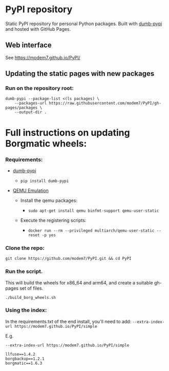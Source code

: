 # PyPI repository

Static PyPI repository for personal Python packages. Built with [dumb-pypi](https://github.com/chriskuehl/dumb-pypi) and hosted with GitHub Pages.

## Web interface

See https://modem7.github.io/PyPI/

## Updating the static pages with new packages

### Run on the repository root:

```
dumb-pypi --package-list <(ls packages) \
    --packages-url https://raw.githubusercontent.com/modem7/PyPI/gh-pages/packages \
    --output-dir .
```

# Full instructions on updating Borgmatic wheels:

### Requirements:
- [dumb-pypi](https://pypi.org/project/dumb-pypi/)
  - `pip install dumb-pypi`

- [QEMU Emulation](https://www.stereolabs.com/docs/docker/building-arm-container-on-x86/#setting-up-arm-emulation-on-x86)
  - Install the qemu packages:
    - `sudo apt-get install qemu binfmt-support qemu-user-static`

  - Execute the registering scripts:
    - `docker run --rm --privileged multiarch/qemu-user-static --reset -p yes`

### Clone the repo:
`git clone https://github.com/modem7/PyPI.git && cd PyPI`

### Run the script. 
This will build the wheels for x86_64 and arm64, and create a suitable gh-pages set of files.

`./build_borg_wheels.sh`

### Using the index:
In the requirements.txt of the end install, you'll need to add: `--extra-index-url https://modem7.github.io/PyPI/simple`

E.g.

```
--extra-index-url https://modem7.github.io/PyPI/simple

llfuse==1.4.2
borgbackup==1.2.1
borgmatic==1.6.3
```
